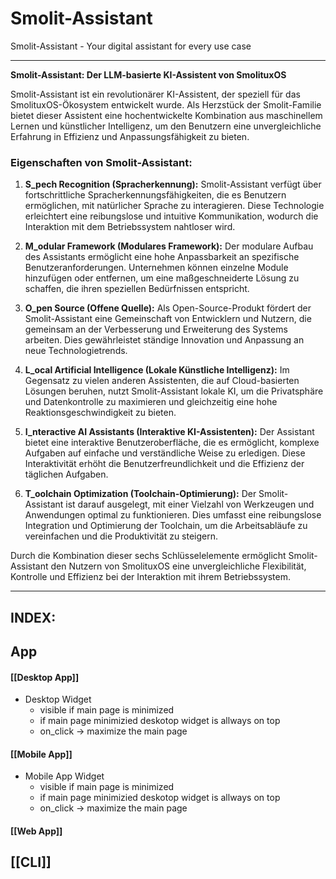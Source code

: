 # Smolit-Assistant
Smolit-Assistant - Your digital assistant for every use case

___


**Smolit-Assistant: Der LLM-basierte KI-Assistent von SmolituxOS**

Smolit-Assistant ist ein revolutionärer KI-Assistent, der speziell für das SmolituxOS-Ökosystem entwickelt wurde. Als Herzstück der Smolit-Familie bietet dieser Assistent eine hochentwickelte Kombination aus maschinellem Lernen und künstlicher Intelligenz, um den Benutzern eine unvergleichliche Erfahrung in Effizienz und Anpassungsfähigkeit zu bieten.

### Eigenschaften von Smolit-Assistant:

1. **S_pech Recognition (Spracherkennung):** Smolit-Assistant verfügt über fortschrittliche Spracherkennungsfähigkeiten, die es Benutzern ermöglichen, mit natürlicher Sprache zu interagieren. Diese Technologie erleichtert eine reibungslose und intuitive Kommunikation, wodurch die Interaktion mit dem Betriebssystem nahtloser wird.
    
2. **M_odular Framework (Modulares Framework):** Der modulare Aufbau des Assistants ermöglicht eine hohe Anpassbarkeit an spezifische Benutzeranforderungen. Unternehmen können einzelne Module hinzufügen oder entfernen, um eine maßgeschneiderte Lösung zu schaffen, die ihren speziellen Bedürfnissen entspricht.
    
3. **O_pen Source (Offene Quelle):** Als Open-Source-Produkt fördert der Smolit-Assistant eine Gemeinschaft von Entwicklern und Nutzern, die gemeinsam an der Verbesserung und Erweiterung des Systems arbeiten. Dies gewährleistet ständige Innovation und Anpassung an neue Technologietrends.
    
4. **L_ocal Artificial Intelligence (Lokale Künstliche Intelligenz):** Im Gegensatz zu vielen anderen Assistenten, die auf Cloud-basierten Lösungen beruhen, nutzt Smolit-Assistant lokale KI, um die Privatsphäre und Datenkontrolle zu maximieren und gleichzeitig eine hohe Reaktionsgeschwindigkeit zu bieten.
    
5. **I_nteractive AI Assistants (Interaktive KI-Assistenten):** Der Assistant bietet eine interaktive Benutzeroberfläche, die es ermöglicht, komplexe Aufgaben auf einfache und verständliche Weise zu erledigen. Diese Interaktivität erhöht die Benutzerfreundlichkeit und die Effizienz der täglichen Aufgaben.
    
6. **T_oolchain Optimization (Toolchain-Optimierung):** Der Smolit-Assistant ist darauf ausgelegt, mit einer Vielzahl von Werkzeugen und Anwendungen optimal zu funktionieren. Dies umfasst eine reibungslose Integration und Optimierung der Toolchain, um die Arbeitsabläufe zu vereinfachen und die Produktivität zu steigern.
    

Durch die Kombination dieser sechs Schlüsselelemente ermöglicht Smolit-Assistant den Nutzern von SmolituxOS eine unvergleichliche Flexibilität, Kontrolle und Effizienz bei der Interaktion mit ihrem Betriebssystem.
________________________________________________________________________
## INDEX:
## App
#### [[Desktop App]]
- Desktop Widget 
	- visible if main page is minimized
	- if main page minimizied deskotop widget is allways on top
	- on_click -> maximize the main page
#### [[Mobile App]]
- Mobile App Widget 
	- visible if main page is minimized
	- if main page minimizied deskotop widget is allways on top
	- on_click -> maximize the main page
#### [[Web App]]

## [[CLI]]


